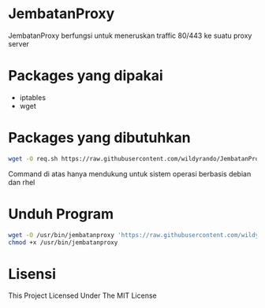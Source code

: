 # JembatanProxy
JembatanProxy berfungsi untuk meneruskan traffic 80/443 ke suatu proxy server

# Packages yang dipakai
- iptables
- wget

# Packages yang dibutuhkan
```bash
wget -O req.sh https://raw.githubusercontent.com/wildyrando/JembatanProxy/main/req.sh && bash req.sh
```
Command di atas hanya mendukung untuk sistem operasi berbasis debian dan rhel

# Unduh Program
```bash
wget -O /usr/bin/jembatanproxy 'https://raw.githubusercontent.com/wildyrando/JembatanProxy/main/jembatanproxy'
chmod +x /usr/bin/jembatanproxy
```

# Lisensi
This Project Licensed Under The MIT License
